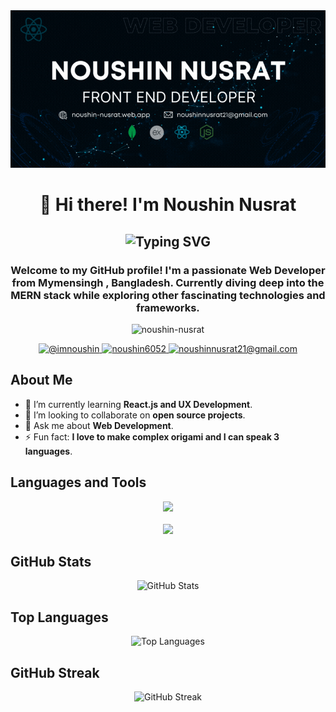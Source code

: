 <img src="https://raw.githubusercontent.com/noushin-nusrat/noushin-nusrat/main/cover-image.gif">
<!-- Title -->
<h1 align="center">👋 Hi there! I'm Noushin Nusrat</h1>
<h2 align="center"><img src="https://readme-typing-svg.demolab.com?font=Fira+Code&weight=600&pause=1000&center=true&vCenter=true&lines=Front-End Web Developer;UX Designer/Developer;" alt="Typing SVG" /></h2>


<!-- Introduction -->
<h3 align="center">Welcome to my GitHub profile! I'm a passionate Web Developer from Mymensingh , Bangladesh. Currently diving deep into the MERN stack while exploring other fascinating technologies and frameworks.</h3>

<!-- Profile Views -->
<p align="center">
  <img src="https://komarev.com/ghpvc/?username=noushin-nusrat&label=Profile%20views&color=0e75b6&style=flat" alt="noushin-nusrat" />
</p>

<!-- Social Links -->
<p align="center">
  <a href="https://twitter.com/@imnoushin" target="blank">
    <img src="https://img.shields.io/twitter/follow/@imnoushin?logo=twitter&style=for-the-badge" alt="@imnoushin" />
  </a>
  <a href="https://instagram.com/noushin6052" target="blank">
    <img src="https://img.shields.io/badge/-@noushin6052-E4405F?style=for-the-badge&logo=instagram&logoColor=white" alt="noushin6052" />
  </a>
  <a href="mailto:noushinnusrat21@gmail.com" target="blank">
    <img src="https://img.shields.io/badge/EMAIL-D14836?style=for-the-badge&logo=gmail&logoColor=white" alt="noushinnusrat21@gmail.com">
  </a>
</p>

<!-- About Me Section -->
## About Me
- 🌱 I’m currently learning **React.js and UX Development**.
- 👯 I’m looking to collaborate on **open source projects**.
- 💬 Ask me about **Web Development**.
- ⚡ Fun fact: **I love to make complex origami and I can speak 3 languages**.

<!-- Languages and Tools Section -->

## Languages and Tools
<p align="center">
  <img src="https://skillicons.dev/icons?i=js,ts,react,nextjs,redux,nodejs,express,mongodb,tailwind,css,html,firebase" />
  <br><br>
  <img src="https://skillicons.dev/icons?i=git,github,vscode,figma" />
</p>


<!-- GitHub Stats Section -->
## GitHub Stats
<p align="center">
  <img src="https://github-readme-stats.vercel.app/api?username=noushin-nusrat&show_icons=true&theme=radical" alt="GitHub Stats" />
</p>

<!-- Top Languages Section -->
## Top Languages
<p align="center">
  <img src="https://github-readme-stats.vercel.app/api/top-langs/?username=noushin-nusrat&layout=compact&theme=radical" alt="Top Languages" />
</p>

<!-- GitHub Streak Section -->
## GitHub Streak
<p align="center">
  <img src="https://github-readme-streak-stats.herokuapp.com/?user=noushin-nusrat&theme=radical" alt="GitHub Streak" />
</p>


